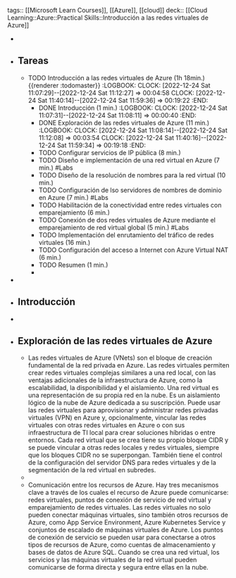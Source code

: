 tags:: [[Microsoft Learn Courses]], [[Azure]], [[cloud]]
deck:: [[Cloud Learning::Azure::Practical Skills::Introducción a las redes virtuales de Azure]]

-
- ## Tareas
	- TODO Introducción a las redes virtuales de Azure (1h 18min.) {{renderer :todomaster}}
	  :LOGBOOK:
	  CLOCK: [2022-12-24 Sat 11:07:29]--[2022-12-24 Sat 11:12:27] =>  00:04:58
	  CLOCK: [2022-12-24 Sat 11:40:14]--[2022-12-24 Sat 11:59:36] =>  00:19:22
	  :END:
		- DONE Introducción (1 min.)
		  :LOGBOOK:
		  CLOCK: [2022-12-24 Sat 11:07:31]--[2022-12-24 Sat 11:08:11] =>  00:00:40
		  :END:
		- DONE Exploración de las redes virtuales de Azure (11 min.)
		  :LOGBOOK:
		  CLOCK: [2022-12-24 Sat 11:08:14]--[2022-12-24 Sat 11:12:08] =>  00:03:54
		  CLOCK: [2022-12-24 Sat 11:40:16]--[2022-12-24 Sat 11:59:34] =>  00:19:18
		  :END:
		- TODO Configurar servicios de IP pública (8 min.)
		- TODO Diseño e implementación de una red virtual en Azure (7 min.) #Labs
		- TODO Diseño de la resolución de nombres para la red virtual (10 min.)
		- TODO Configuración de lso servidores de nombres de dominio en Azure (7 min.) #Labs
		- TODO Habilitación de la conectividad entre redes virtuales con emparejamiento (6 min.)
		- TODO Conexión de dos redes virtuales de Azure mediante el emparejamiento de red virtual global (5 min.) #Labs
		- TODO Implementación del enrutamiento del tráfico de redes virtuales (16 min.)
		- TODO Configuración del acceso a Internet con Azure Virtual NAT (6 min.)
		- TODO Resumen (1 min.)
		-
-
- ## Introducción
-
- ## Exploración de las redes virtuales de Azure
	- Las redes virtuales de Azure (VNets) son el bloque de creación fundamental de la red privada en Azure. Las redes virtuales permiten crear redes virtuales complejas similares a una red local, con las ventajas adicionales de la infraestructura de Azure, como la escalabilidad, la disponibilidad y el aislamiento. Una red virtual es una representación de su propia red en la nube. Es un aislamiento lógico de la nube de Azure dedicada a su suscripción. Puede usar las redes virtuales para aprovisionar y administrar redes privadas virtuales (VPN) en Azure y, opcionalmente, vincular las redes virtuales con otras redes virtuales en Azure o con sus infraestructura de TI local para crear soluciones híbridas o entre entornos. Cada red virtual que se crea tiene su propio bloque CIDR y se puede vincular a otras redes locales y redes virtuales, siempre que los bloques CIDR no se superpongan. También tiene el control de la configuración del servidor DNS para redes virtuales y de la segmentación de la red virtual en subredes.
	-
	- Comunicación entre los recursos de Azure. Hay tres mecanismos clave a través de los cuales el recurso de Azure puede comunicarse: redes virtuales, puntos de conexión de servicio de red virtual y emparejamiento de redes virtuales. Las redes virtuales no solo pueden conectar máquinas virtuales, sino también otros recursos de Azure, como App Service Environment, Azure Kubernetes Service y conjuntos de escalado de máquinas virtuales de Azure. Los puntos de conexión de servicio se pueden usar para conectarse a otros tipos de recursos de Azure, como cuentas de almacenamiento y bases de datos de Azure SQL. Cuando se crea una red virtual, los servicios y las máquinas virtuales de la red virtual pueden comunicarse de forma directa y segura entre ellas en la nube.